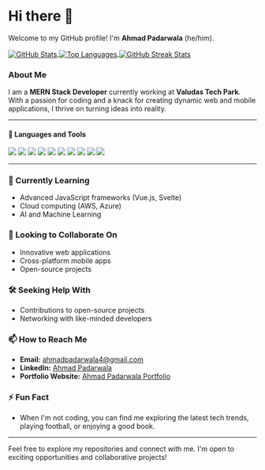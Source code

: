 # Hi there 👋

Welcome to my GitHub profile! I'm **Ahmad Padarwala** (he/him).

<a href="https://github.com/Ahmad-Padarwala">
  <img align="center" src="https://github-readme-stats.vercel.app/api?username=Ahmad-Padarwala&show_icons=true&theme=dracula&private=true&include_all_commits=true" alt="GitHub Stats" />
</a>
<a href="https://github.com/Ahmad-Padarwala">
  <img align="center" src="https://github-readme-stats.vercel.app/api/top-langs/?username=Ahmad-Padarwala&layout=compact&theme=radical" alt="Top Languages" />
</a>
<a href="https://github.com/Ahmad-Padarwala">
  <img align="center" src="https://github-readme-streak-stats.herokuapp.com/?user=Ahmad-Padarwala&theme=dracula" alt="GitHub Streak Stats" />
</a>

### About Me

I am a **MERN Stack Developer** currently working at **Valudas Tech Park**. With a passion for coding and a knack for creating dynamic web and mobile applications, I thrive on turning ideas into reality.

---

#### 💼 Languages and Tools

<div>
  <img src="https://img.shields.io/badge/-JavaScript-F7DF1E?style=for-the-badge&logo=javascript&logoColor=black" />
  <img src="https://img.shields.io/badge/-Node.js-87BF00?style=for-the-badge&logo=node.js&logoColor=black" />
  <img src="https://img.shields.io/badge/-Express.js-F7F7F7?style=for-the-badge&logo=express&logoColor=black" />
  <img src="https://img.shields.io/badge/-ReactJS-grey?style=for-the-badge&logo=react&logoColor=61DAFB" />
  <img src="https://img.shields.io/badge/-PostgreSQL-006548?style=for-the-badge&logo=postgresql&logoColor=white" />
  <img src="https://img.shields.io/badge/-MySQL-42759C?style=for-the-badge&logo=mysql&logoColor=f7f7f7" />
  <img src="https://img.shields.io/badge/-Next.js-000000?style=for-the-badge&logo=next.js&logoColor=f7f7f7" />
  <img src="https://img.shields.io/badge/-Postman-F56933?style=for-the-badge&logo=postman&logoColor=f7f7f7" />
  <img src="https://img.shields.io/badge/-Git-F05032?style=for-the-badge&logo=git&logoColor=white" />
  <img src="https://img.shields.io/badge/GitHub-%23121011.svg?style=for-the-badge&logo=github&logoColor=white" />
</div>

---

### 🌱 Currently Learning
- Advanced JavaScript frameworks (Vue.js, Svelte)
- Cloud computing (AWS, Azure)
- AI and Machine Learning

### 🚀 Looking to Collaborate On
- Innovative web applications
- Cross-platform mobile apps
- Open-source projects

### 🛠️ Seeking Help With
- Contributions to open-source projects
- Networking with like-minded developers

### 📫 How to Reach Me
- **Email:** [ahmadpadarwala4@gmail.com](mailto:ahmadpadarwala4@gmail.com)
- **LinkedIn:** [Ahmad Padarwala](https://www.linkedin.com/in/ahmad-padarwala/)
- **Portfolio Website:** [Ahmad Padarwala Portfolio](https://ahmad-padarwala.github.io/portfolio/)

### ⚡ Fun Fact
- When I'm not coding, you can find me exploring the latest tech trends, playing football, or enjoying a good book.

---

Feel free to explore my repositories and connect with me. I'm open to exciting opportunities and collaborative projects!
